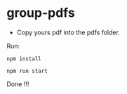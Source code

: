 # group-pdfs

- Copy yours pdf into the pdfs folder.

Run: 
```
npm install

npm run start
```
Done !!!

